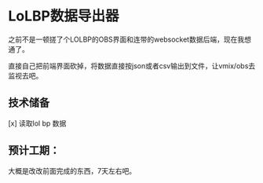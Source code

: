 # LoLBP数据导出器

之前不是一顿搓了个LOLBP的OBS界面和连带的websocket数据后端，现在我想通了。

直接自己把前端界面砍掉，将数据直接按json或者csv输出到文件，让vmix/obs去监视去吧。

## 技术储备

[x] 读取lol bp 数据

## 预计工期：
大概是改改前面完成的东西，7天左右吧。